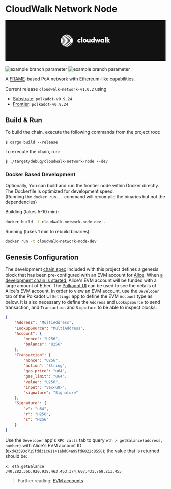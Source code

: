 # CloudWalk Network Node
![cloudwalk-cover.png](./media/cloudwalk-cover.png)

![example branch parameter](https://github.com/cloudwalk/cloudwalk-network/actions/workflows/test.yml/badge.svg?branch=master)
![example branch parameter](https://github.com/cloudwalk/cloudwalk-network/actions/workflows/check.yml/badge.svg?branch=master)

A [FRAME](https://substrate.dev/docs/en/next/conceptual/runtime/frame)-based PoA network with Ethereum-like capabilities.

Current release `cloudwalk-network-v1.0.2` using
- [Substrate](https://github.com/paritytech/substrate): `polkadot-v0.9.24`
- [Frontier](https://github.com/paritytech/frontier): `polkadot-v0.9.24`

## Build & Run

To build the chain, execute the following commands from the project root:

```
$ cargo build --release
```

To execute the chain, run:

```
$ ./target/debug/cloudwalk-network-node --dev
```

### Docker Based Development

Optionally, You can build and run the frontier node within Docker directly.  
The Dockerfile is optimized for development speed.  
(Running the `docker run...` command will recompile the binaries but not the dependencies)

Building (takes 5-10 min):

```bash
docker build -t cloudwalk-network-node-dev .
```

Running (takes 1 min to rebuild binaries):

```bash
docker run -t cloudwalk-network-node-dev
```

## Genesis Configuration

The development [chain spec](node/src/chain_spec.rs) included with this project defines a genesis
block that has been pre-configured with an EVM account for
[Alice](https://substrate.dev/docs/en/knowledgebase/integrate/subkey#well-known-keys). When
[a development chain is started](https://github.com/substrate-developer-hub/substrate-node-template#run),
Alice's EVM account will be funded with a large amount of Ether. The
[Polkadot UI](https://polkadot.js.org/apps/#?rpc=ws://127.0.0.1:9944) can be used to see the details
of Alice's EVM account. In order to view an EVM account, use the `Developer` tab of the Polkadot UI
`Settings` app to define the EVM `Account` type as below. It is also necessary to define the
`Address` and `LookupSource` to send transaction, and `Transaction` and `Signature` to be able to
inspect blocks:

```json
{
	"Address": "MultiAddress",
	"LookupSource": "MultiAddress",
	"Account": {
		"nonce": "U256",
		"balance": "U256"
	},
	"Transaction": {
		"nonce": "U256",
		"action": "String",
		"gas_price": "u64",
		"gas_limit": "u64",
		"value": "U256",
		"input": "Vec<u8>",
		"signature": "Signature"
	},
	"Signature": {
		"v": "u64",
		"r": "H256",
		"s": "H256"
	}
}
```

Use the `Developer` app's `RPC calls` tab to query `eth > getBalance(address, number)` with Alice's
EVM account ID (`0xd43593c715fdd31c61141abd04a99fd6822c8558`); the value that is returned should be:

```text
x: eth.getBalance
340,282,366,920,938,463,463,374,607,431,768,211,455
```

> Further reading:
> [EVM accounts](https://github.com/danforbes/danforbes/blob/master/writings/eth-dev.md#Accounts)
